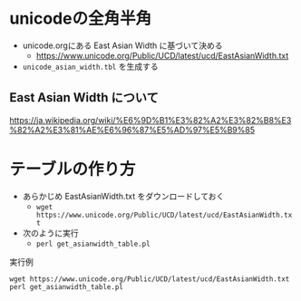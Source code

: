 ﻿
# unicodeの全角半角

- unicode.orgにある East Asian Width に基づいて決める
  - https://www.unicode.org/Public/UCD/latest/ucd/EastAsianWidth.txt
- `unicode_asian_width.tbl` を生成する

## East Asian Width について

https://ja.wikipedia.org/wiki/%E6%9D%B1%E3%82%A2%E3%82%B8%E3%82%A2%E3%81%AE%E6%96%87%E5%AD%97%E5%B9%85

# テーブルの作り方

- あらかじめ EastAsianWidth.txt をダウンロードしておく
  - `wget https://www.unicode.org/Public/UCD/latest/ucd/EastAsianWidth.txt`
- 次のように実行
  - `perl get_asianwidth_table.pl`

実行例
```
wget https://www.unicode.org/Public/UCD/latest/ucd/EastAsianWidth.txt
perl get_asianwidth_table.pl
```
